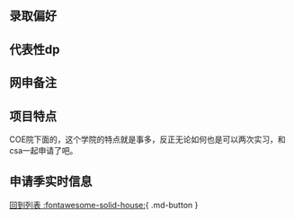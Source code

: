 ## 录取偏好

## 代表性dp

## 网申备注

## 项目特点
  COE院下面的，这个学院的特点就是事多，反正无论如何也是可以两次实习，和csa一起申请了吧。
  
## 申请季实时信息

[回到列表 :fontawesome-solid-house:](选校梯度.md){ .md-button }
